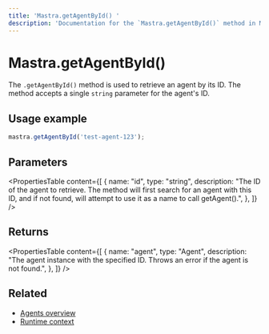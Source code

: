 ```yaml
---
title: 'Mastra.getAgentById() '
description: 'Documentation for the `Mastra.getAgentById()` method in Mastra, which retrieves an agent by its ID.'
---
```


# Mastra.getAgentById()

The `.getAgentById()` method is used to retrieve an agent by its ID. The method accepts a single `string` parameter for the agent's ID.

## Usage example

```typescript copy
mastra.getAgentById('test-agent-123');
```

## Parameters

<PropertiesTable
content={[
{
name: "id",
type: "string",
description: "The ID of the agent to retrieve. The method will first search for an agent with this ID, and if not found, will attempt to use it as a name to call getAgent().",
},
]}
/>

## Returns

<PropertiesTable
content={[
{
name: "agent",
type: "Agent",
description: "The agent instance with the specified ID. Throws an error if the agent is not found.",
},
]}
/>

## Related

- [Agents overview](/docs/agents/overview)
- [Runtime context](/docs/agents/runtime-context)
